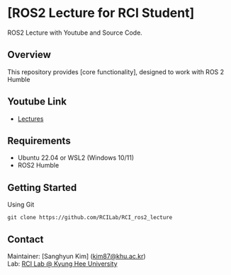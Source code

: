 # [ROS2 Lecture for RCI Student]
ROS2 Lecture with Youtube and Source Code.

## Overview
This repository provides [core functionality], designed to work with ROS 2 Humble

## Youtube Link
- [Lectures](https://youtube.com/playlist?list=PLjHPb6Q6WLfI1gunb-W-RWPuNz0miQP_a&feature=shared) 

## Requirements
- Ubuntu 22.04 or WSL2 (Windows 10/11) 
- ROS2 Humble 

## Getting Started
Using Git
```
git clone https://github.com/RCILab/RCI_ros2_lecture
```

## Contact
Maintainer: [Sanghyun Kim] (kim87@khu.ac.kr)  
Lab: [RCI Lab @ Kyung Hee University](https://rcilab.khu.ac.kr)
